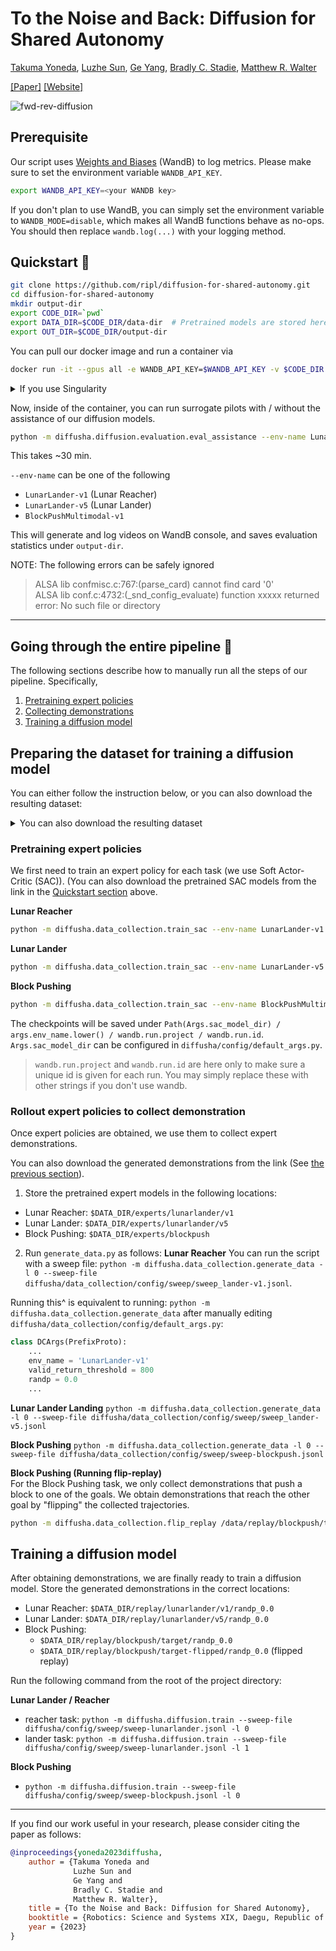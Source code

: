 # To the Noise and Back: Diffusion for Shared Autonomy

[Takuma Yoneda](https://takuma.yoneda.xyz), [Luzhe Sun](https://tllokn.github.io/), [Ge Yang](https://www.episodeyang.com), [Bradly C. Stadie](https://bstadie.github.io), [Matthew R. Walter](https://ttic.edu/walter)

[[Paper]](http://arxiv.org/abs/2302.12244) [[Website]](https://diffusion-for-shared-autonomy.github.io/)

![fwd-rev-diffusion](https://user-images.githubusercontent.com/28857806/228377612-154ff764-28b5-411d-9eed-49eff1942e3b.png)

## Prerequisite
Our script uses [Weights and Biases](https://wandb.ai) (WandB) to log metrics.
Please make sure to set the environment variable `WANDB_API_KEY`.
``` bash
export WANDB_API_KEY=<your WANDB key>
```

If you don't plan to use WandB, you can simply set the environment variable to `WANDB_MODE=disable`, which
makes all WandB functions behave as no-ops. You should then replace `wandb.log(...)` with your logging method.

<a name="quickstart"></a>
## Quickstart 🚀

``` bash
git clone https://github.com/ripl/diffusion-for-shared-autonomy.git
cd diffusion-for-shared-autonomy
mkdir output-dir
export CODE_DIR=`pwd`
export DATA_DIR=$CODE_DIR/data-dir  # Pretrained models are stored here
export OUT_DIR=$CODE_DIR/output-dir
```

You can pull our docker image and run a container via
``` bash
docker run -it --gpus all -e WANDB_API_KEY=$WANDB_API_KEY -v $CODE_DIR:/code -v $DATA_DIR:/data -v $OUT_DIR:/outdir --workdir /code ripl/diffusion-for-shared-autonomy bash
```
<details>
<summary>If you use Singularity</summary>

```bash
# Pull the image from dockerhub
singularity pull diffusion-for-shared-autonomy.sif docker://ripl/diffusion-for-shared-autonomy:latest
export SINGULARITYENV_WANDB_API_KEY=$WANDB_API_KEY  # Singularity way to pass an envvar into a container
singularity run --nv --containall --writable-tmpfs -B $CODE_DIR:/code -B $DATA_DIR:/data -B $OUT_DIR:/outdir --pwd /code diffusion-for-shared-autonomy.sif bash
```
</details>


Now, inside of the container, you can run surrogate pilots with / without the assistance of our diffusion models.

``` bash
python -m diffusha.diffusion.evaluation.eval_assistance --env-name LunarLander-v1 --out-dir /outdir --save-video
```
This takes ~30 min.

`--env-name` can be one of the following
- `LunarLander-v1` (Lunar Reacher)
- `LunarLander-v5` (Lunar Lander)
- `BlockPushMultimodal-v1`

This will generate and log videos on WandB console, and saves evaluation statistics under `output-dir`.

NOTE: The following errors can be safely ignored
> ALSA lib confmisc.c:767:(parse_card) cannot find card '0'  
> ALSA lib conf.c:4732:(_snd_config_evaluate) function xxxxx returned error: No such file or directory

---

## Going through the entire pipeline 🐢

The following sections describe how to manually run all the steps of our pipeline. Specifically,
1. [Pretraining expert policies](#pretraining-expert-policies)
2. [Collecting demonstrations](#collecting-demonstrations)
3. [Training a diffusion model](#training-diffusion-model)

<a name="preparing-the-dataset"></a>
## Preparing the dataset for training a diffusion model
You can either follow the instruction below, or you can also download the resulting dataset:

<details>
<summary>You can also download the resulting dataset</summary>

``` bash
cd diffusion-for-shared-autonomy
wget https://dl.ttic.edu/diffusion-for-shared-autonomy.tar.gz
tar xfvz diffusion-for-shared-autonomy
mv hosted_data/* data-dir/
```

</details>


<a name="pretraining-expert-policies"></a>
### Pretraining expert policies
We first need to train an expert policy for each task (we use Soft Actor-Critic (SAC)).
(You can also download the pretrained SAC models from the link in the [Quickstart section](#quickstart) above.

**Lunar Reacher**
``` bash
python -m diffusha.data_collection.train_sac --env-name LunarLander-v1 --steps 3000000
```

**Lunar Lander**
``` bash
python -m diffusha.data_collection.train_sac --env-name LunarLander-v5 --steps 3000000
```

**Block Pushing**
``` bash
python -m diffusha.data_collection.train_sac --env-name BlockPushMultimodal-v1 --steps 1000000
```

The checkpoints will be saved under 
`Path(Args.sac_model_dir) / args.env_name.lower() / wandb.run.project / wandb.run.id`.
`Args.sac_model_dir` can be configured in `diffusha/config/default_args.py`.
> `wandb.run.project` and `wandb.run.id` are here only to make sure a unique id is given for each run. You may simply replace these with other strings if you don't use wandb.

<a name="collecting-demonstrations"></a>
### Rollout expert policies to collect demonstration
Once expert policies are obtained, we use them to collect expert demonstrations.


You can also download the generated demonstrations from the link (See [the previous section](#preparing-the-dataset)).

<!--
Originally:
"SAC_V1_MODEL_PATH": "/data/sac-v1/3300000_checkpoint",
"SAC_V5_MODEL_PATH": "/data/sac-v5/3000000_checkpoint",
blockpush: /data/sac/pfrl-BlockPushMultimodal-v1/o6rd3jun/20230128T145045.656374/1000000_finish
-->
1. Store the pretrained expert models in the following locations:
- Lunar Reacher: `$DATA_DIR/experts/lunarlander/v1`
- Lunar Lander: `$DATA_DIR/experts/lunarlander/v5`
- Block Pushing: `$DATA_DIR/experts/blockpush`

2. Run `generate_data.py` as follows:
**Lunar Reacher**
You can run the script with a sweep file:
`python -m diffusha.data_collection.generate_data -l 0 --sweep-file diffusha/data_collection/config/sweep/sweep_lander-v1.jsonl`.

Running this^ is equivalent to running:
`python -m diffusha.data_collection.generate_data`
after manually editing `diffusha/data_collection/config/default_args.py`:
``` python
class DCArgs(PrefixProto):
    ...
    env_name = 'LunarLander-v1'
    valid_return_threshold = 800
    randp = 0.0
    ...
```

**Lunar Lander Landing**
`python -m diffusha.data_collection.generate_data -l 0 --sweep-file diffusha/data_collection/config/sweep/sweep_lander-v5.jsonl`

**Block Pushing**
`python -m diffusha.data_collection.generate_data -l 0 --sweep-file diffusha/data_collection/config/sweep/sweep-blockpush.jsonl`

**Block Pushing (Running flip-replay)**  
For the Block Pushing task, we only collect demonstrations that push a block to one of the goals.
We obtain demonstrations that reach the other goal by "flipping" the collected trajectories.
```bash
python -m diffusha.data_collection.flip_replay /data/replay/blockpush/target/randp_0.0 /data/replay/blockpush/target-flipped/randp_0.0
```

<a name="training-diffusion-model"></a>
## Training a diffusion model
After obtaining demonstrations, we are finally ready to train a diffusion model.
Store the generated demonstrations in the correct locations:
- Lunar Reacher: `$DATA_DIR/replay/lunarlander/v1/randp_0.0` 
- Lunar Lander: `$DATA_DIR/replay/lunarlander/v5/randp_0.0`
- Block Pushing:
  - `$DATA_DIR/replay/blockpush/target/randp_0.0`
  - `$DATA_DIR/replay/blockpush/target-flipped/randp_0.0` (flipped replay)

Run the following command from the root of the project directory:

**Lunar Lander / Reacher**
- reacher task: `python -m diffusha.diffusion.train --sweep-file diffusha/config/sweep/sweep-lunarlander.jsonl -l 0`
- lander task: `python -m diffusha.diffusion.train --sweep-file diffusha/config/sweep/sweep-lunarlander.jsonl -l 1` 

**Block Pushing**
- `python -m diffusha.diffusion.train --sweep-file diffusha/config/sweep/sweep-blockpush.jsonl -l 0
`
---

If you find our work useful in your research, please consider citing the paper as follows:

``` bibtex
@inproceedings{yoneda2023diffusha,
    author = {Takuma Yoneda and
              Luzhe Sun and
              Ge Yang and
              Bradly C. Stadie and
              Matthew R. Walter},
    title = {To the Noise and Back: Diffusion for Shared Autonomy},
    booktitle = {Robotics: Science and Systems XIX, Daegu, Republic of Korea, July 10-14, 2023},
    year = {2023}
}
```
